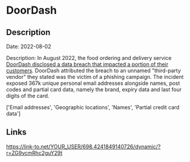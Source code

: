 # DoorDash

## Description

Date: 2022-08-02

Description:
In August 2022, the food ordering and delivery service <a href="https://mashable.com/article/doordash-hack-customer-details-exposed" target="_blank" rel="noopener">DoorDash disclosed a data breach that impacted a portion of their customers</a>. DoorDash attributed the breach to an unnamed &quot;third-party vendor&quot; they stated was the victim of a phishing campaign. The incident exposed 367k unique personal email addresses alongside names, post codes and partial card data, namely the brand, expiry data and last four digits of the card.


['Email addresses', 'Geographic locations', 'Names', 'Partial credit card data']

## Links

https://link-to.net/YOUR_USER/698.4241849140726/dynamic/?r=ZG9vcmRhc2guY29t